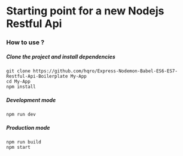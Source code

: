 # Starting point for a new Nodejs Restful Api

### How to use ?

##### Clone the project and install dependencies

```
git clone https://github.com/hqro/Express-Nodemon-Babel-ES6-ES7-Restful-Api-Boilerplate My-App
cd My-App
npm install
```

##### Development mode

```
npm run dev
```

##### Production mode

```
npm run build
npm start
```
